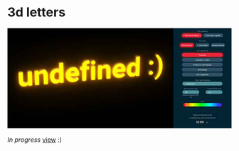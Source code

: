 
# 3d letters
 
![pic](https://github.com/fire888/letters/blob/master/maps/screenshot.jpg)  
  
  
*In progress* [view](http://js.otrisovano.ru/tests/180320letters/16/) :)

